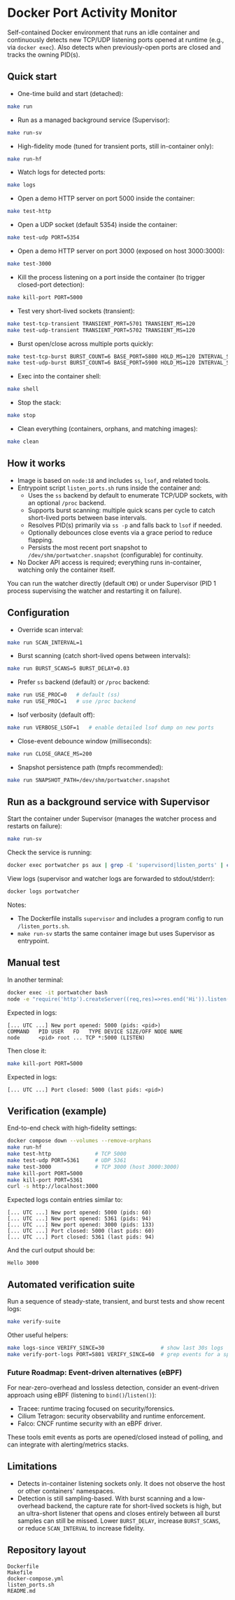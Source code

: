 # Docker Port Activity Monitor

Self-contained Docker environment that runs an idle container and continuously detects new TCP/UDP listening ports opened at runtime (e.g., via `docker exec`). Also detects when previously-open ports are closed and tracks the owning PID(s).

## Quick start

- One-time build and start (detached):

```bash
make run
```

- Run as a managed background service (Supervisor):

```bash
make run-sv
```

- High-fidelity mode (tuned for transient ports, still in-container only):

```bash
make run-hf
```

- Watch logs for detected ports:

```bash
make logs
```

- Open a demo HTTP server on port 5000 inside the container:

```bash
make test-http
```

- Open a UDP socket (default 5354) inside the container:

```bash
make test-udp PORT=5354
```

- Open a demo HTTP server on port 3000 (exposed on host 3000:3000):

```bash
make test-3000
```

- Kill the process listening on a port inside the container (to trigger closed-port detection):

```bash
make kill-port PORT=5000
```

- Test very short-lived sockets (transient):

```bash
make test-tcp-transient TRANSIENT_PORT=5701 TRANSIENT_MS=120
make test-udp-transient TRANSIENT_PORT=5702 TRANSIENT_MS=120
```

- Burst open/close across multiple ports quickly:

```bash
make test-tcp-burst BURST_COUNT=6 BASE_PORT=5800 HOLD_MS=120 INTERVAL_S=0.03
make test-udp-burst BURST_COUNT=6 BASE_PORT=5900 HOLD_MS=120 INTERVAL_S=0.03
```

- Exec into the container shell:

```bash
make shell
```

- Stop the stack:

```bash
make stop
```

- Clean everything (containers, orphans, and matching images):

```bash
make clean
```

## How it works

- Image is based on `node:18` and includes `ss`, `lsof`, and related tools.
- Entrypoint script `listen_ports.sh` runs inside the container and:
  - Uses the `ss` backend by default to enumerate TCP/UDP sockets, with an optional `/proc` backend.
  - Supports burst scanning: multiple quick scans per cycle to catch short-lived ports between base intervals.
  - Resolves PID(s) primarily via `ss -p` and falls back to `lsof` if needed.
  - Optionally debounces close events via a grace period to reduce flapping.
  - Persists the most recent port snapshot to `/dev/shm/portwatcher.snapshot` (configurable) for continuity.
- No Docker API access is required; everything runs in-container, watching only the container itself.

You can run the watcher directly (default `CMD`) or under Supervisor (PID 1 process supervising the watcher and restarting it on failure).

## Configuration

- Override scan interval:

```bash
make run SCAN_INTERVAL=1
```

- Burst scanning (catch short-lived opens between intervals):

```bash
make run BURST_SCANS=5 BURST_DELAY=0.03
```

- Prefer `ss` backend (default) or `/proc` backend:

```bash
make run USE_PROC=0   # default (ss)
make run USE_PROC=1   # use /proc backend
```

- lsof verbosity (default off):

```bash
make run VERBOSE_LSOF=1   # enable detailed lsof dump on new ports
```

- Close-event debounce window (milliseconds):

```bash
make run CLOSE_GRACE_MS=200
```

- Snapshot persistence path (tmpfs recommended):

```bash
make run SNAPSHOT_PATH=/dev/shm/portwatcher.snapshot
```

## Run as a background service with Supervisor

Start the container under Supervisor (manages the watcher process and restarts on failure):

```bash
make run-sv
```

Check the service is running:

```bash
docker exec portwatcher ps aux | grep -E 'supervisord|listen_ports' | cat
```

View logs (supervisor and watcher logs are forwarded to stdout/stderr):

```bash
docker logs portwatcher
```

Notes:
- The Dockerfile installs `supervisor` and includes a program config to run `/listen_ports.sh`.
- `make run-sv` starts the same container image but uses Supervisor as entrypoint.

## Manual test

In another terminal:

```bash
docker exec -it portwatcher bash
node -e "require('http').createServer((req,res)=>res.end('Hi')).listen(5000)"
```

Expected in logs:

```
[... UTC ...] New port opened: 5000 (pids: <pid>)
COMMAND   PID USER   FD   TYPE DEVICE SIZE/OFF NODE NAME
node      <pid> root ... TCP *:5000 (LISTEN)
```

Then close it:

```bash
make kill-port PORT=5000
```

Expected in logs:

```
[... UTC ...] Port closed: 5000 (last pids: <pid>)
```

## Verification (example)

End-to-end check with high-fidelity settings:

```bash
docker compose down --volumes --remove-orphans
make run-hf
make test-http              # TCP 5000
make test-udp PORT=5361     # UDP 5361
make test-3000              # TCP 3000 (host 3000:3000)
make kill-port PORT=5000
make kill-port PORT=5361
curl -s http://localhost:3000
```

Expected logs contain entries similar to:

```
[... UTC ...] New port opened: 5000 (pids: 60)
[... UTC ...] New port opened: 5361 (pids: 94)
[... UTC ...] New port opened: 3000 (pids: 133)
[... UTC ...] Port closed: 5000 (last pids: 60)
[... UTC ...] Port closed: 5361 (last pids: 94)
```

And the curl output should be:

```
Hello 3000
```

## Automated verification suite

Run a sequence of steady-state, transient, and burst tests and show recent logs:

```bash
make verify-suite
```

Other useful helpers:

```bash
make logs-since VERIFY_SINCE=30                  # show last 30s logs
make verify-port-logs PORT=5801 VERIFY_SINCE=60  # grep events for a specific port
```

### Future Roadmap: Event-driven alternatives (eBPF)

For near-zero-overhead and lossless detection, consider an event-driven approach using eBPF (listening to `bind()`/`listen()`):

- Tracee: runtime tracing focused on security/forensics.
- Cilium Tetragon: security observability and runtime enforcement.
- Falco: CNCF runtime security with an eBPF driver.

These tools emit events as ports are opened/closed instead of polling, and can integrate with alerting/metrics stacks.

## Limitations

- Detects in-container listening sockets only. It does not observe the host or other containers' namespaces.
- Detection is still sampling-based. With burst scanning and a low-overhead backend, the capture rate for short-lived sockets is high, but an ultra-short listener that opens and closes entirely between all burst samples can still be missed. Lower `BURST_DELAY`, increase `BURST_SCANS`, or reduce `SCAN_INTERVAL` to increase fidelity.

## Repository layout

```
Dockerfile
Makefile
docker-compose.yml
listen_ports.sh
README.md
```
